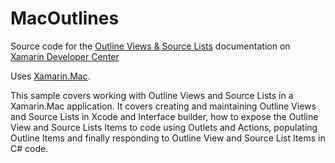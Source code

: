 MacOutlines
===========

Source code for the [Outline Views & Source Lists](/guides/mac/user-interface/working-with-outlineviews/) documentation on [Xamarin Developer Center](http://docs.xamarin.com)

Uses [Xamarin.Mac](http://xamarin.com).

This sample covers working with Outline Views and Source Lists in a Xamarin.Mac application. It covers creating and maintaining Outline Views and Source Lists in Xcode and Interface builder, how to expose the Outline View and Source Lists Items to code using Outlets and Actions, populating Outline Items and finally responding to Outline View and Source List Items in C# code.